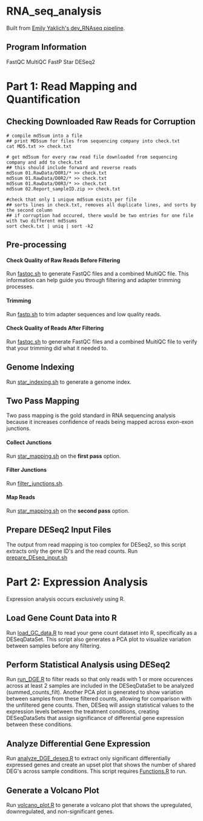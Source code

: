 # RNA_seq_analysis
Built from [Emily Yaklich's dev_RNAseq pipeline](https://github.com/emilyyaklich/dev_RNAseq). 
## Program Information
FastQC
MultiQC
FastP
Star
DESeq2
# Part 1: Read Mapping and Quantification
## Checking Downloaded Raw Reads for Corruption
```
# compile md5sum into a file
## print MD5sum for files from sequencing company into check.txt 
cat MD5.txt >> check.txt

# get md5sum for every raw read file downloaded from sequencing company and add to check.txt
## this should include forward and reverse reads
md5sum 01.RawData/D0R1/* >> check.txt
md5sum 01.RawData/D0R2/* >> check.txt
md5sum 01.RawData/D0R3/* >> check.txt
md5sum 02.Report_sampleID.zip >> check.txt

#check that only 1 unique md5sum exists per file
## sorts lines in check.txt, removes all duplicate lines, and sorts by the second column
## if corruption had occured, there would be two entries for one file with two different md5sums
sort check.txt | uniq | sort -k2
```
## Pre-processing
#### Check Quality of Raw Reads Before Filtering
Run [fastqc.sh](https://github.com/madeline-gwin/RNA_seq_analysis/blob/main/shell_scripts/fastqc.sh) to generate FastQC files and a combined MuitiQC file. This information can help guide you through filtering and adapter trimming processes. 
#### Trimming
Run [fastp.sh](https://github.com/madeline-gwin/RNA_seq_analysis/blob/main/shell_scripts/fastp.sh) to trim adapter sequences and low quality reads. 
#### Check Quality of Reads After Filtering
Run [fastqc.sh](https://github.com/madeline-gwin/RNA_seq_analysis/blob/main/shell_scripts/fastqc.sh) to generate FastQC files and a combined MuitiQC file to verify that your trimming did what it needed to. 

## Genome Indexing
Run [star_indexing.sh](https://github.com/madeline-gwin/RNA_seq_analysis/blob/main/shell_scripts/star_indexing.sh) to generate a genome index. 

## Two Pass Mapping
Two pass mapping is the gold standard in RNA sequencing analysis because it increases confidence of reads being mapped across exon-exon junctions.
#### Collect Junctions
Run [star_mapping.sh](https://github.com/madeline-gwin/RNA_seq_analysis/blob/main/shell_scripts/star_mapping.sh) on the **first pass** option. 
#### Filter Junctions
Run [filter_junctions.sh](https://github.com/madeline-gwin/RNA_seq_analysis/blob/main/shell_scripts/filter_junctions.sh).
#### Map Reads
Run [star_mapping.sh](https://github.com/madeline-gwin/RNA_seq_analysis/blob/main/shell_scripts/star_mapping.sh) on the **second pass** option.

## Prepare DESeq2 Input Files
The output from read mapping is too complex for DESeq2, so this script extracts only the gene ID's and the read counts.
Run [prepare_DEseq_input.sh](https://github.com/madeline-gwin/RNA_seq_analysis/blob/main/shell_scripts/prepare_DEseq_input.sh)

# Part 2: Expression Analysis
Expression analysis occurs exclusively using R. 

## Load Gene Count Data into R
Run [load_GC_data.R](https://github.com/madeline-gwin/RNA_seq_analysis/blob/main/R_scripts/load_GC_data.R) to read your gene count dataset into R, specifically as a DESeqDataSet. This script also generates a PCA plot to visualize variation between samples before any filtering.

## Perform Statistical Analysis using DESeq2
Run [run_DGE.R](https://github.com/madeline-gwin/RNA_seq_analysis/blob/main/R_scripts/run_DGE.R) to filter reads so that only reads with 1 or more occurences across at least 2 samples are included in the DESeqDataSet to be analyzed (summed_counts_filt). Another PCA plot is generated to show variation between samples from these filtered counts, allowing for comparison with the unfiltered gene counts. Then, DESeq will assign statistical values to the expression levels between the treatment conditions, creating DESeqDataSets that assign significance of differential gene expression between these conditions.

## Analyze Differential Gene Expression 
Run [analyze_DGE_deseq.R](https://github.com/madeline-gwin/RNA_seq_analysis/blob/main/R_scripts/analyze_DGE_deseq.R) to extract only significant differentially expressed genes and create an upset plot that shows the number of shared DEG's across sample conditions. This script requires [Functions.R](https://github.com/madeline-gwin/RNA_seq_analysis/blob/main/R_scripts/Functions.R) to run. 

## Generate a Volcano Plot
Run [volcano_plot.R](https://github.com/madeline-gwin/RNA_seq_analysis/blob/main/R_scripts/volcano_plot.R) to generate a volcano plot that shows the upregulated, downregulated, and non-significant genes. 
